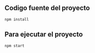 ## Codigo fuente del proyecto

```
npm install
```

## Para ejecutar el proyecto 
```
npm start
````